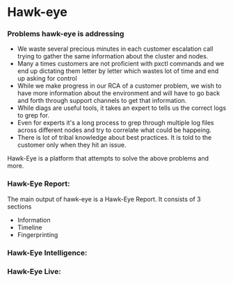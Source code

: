 # Hawk-eye

### Problems hawk-eye is addressing
- We waste several precious minutes in each customer escalation call trying to gather the same information about the cluster and nodes.
- Many a times customers are not proficient with pxctl commands and we end up dictating them letter by letter which wastes lot of time and end up asking for control
- While we make progress in our RCA of a customer problem, we wish to have more information about the environment and will have to go back and forth through support channels to get that information.
- While diags are useful tools, it takes an expert to tells us the correct logs to grep for. 
- Even for experts it's a long process to grep through multiple log files across different nodes and try to correlate what could be happeing.
- There is lot of tribal knowledge about best practices. It is told to the customer only when they hit an issue.

Hawk-Eye is a platform that attempts to solve the above problems and more. 

### Hawk-Eye Report:
The main output of hawk-eye is a Hawk-Eye Report. It consists of 3 sections
- Information
- Timeline
- Fingerprinting

### Hawk-Eye Intelligence:


### Hawk-Eye Live:

